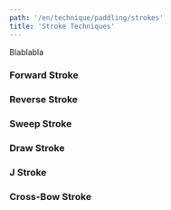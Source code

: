 ```yaml
---
path: '/en/technique/paddling/strokes'
title: 'Stroke Techniques'
---
```


Blablabla

### Forward Stroke

### Reverse Stroke

### Sweep Stroke

### Draw Stroke

### J Stroke

### Cross-Bow Stroke
